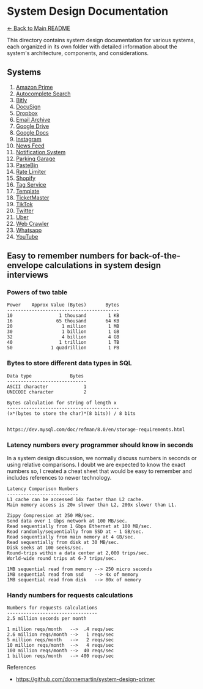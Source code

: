 # System Design Documentation

[← Back to Main README](../README.md)

This directory contains system design documentation for various systems, each organized in its own folder with detailed information about the system's architecture, components, and considerations.

## Systems

1. [Amazon Prime](amazon-prime/amazon-prime.md)
2. [Autocomplete Search](autocomplete-search/autocomplete-search.md)
3. [Bitly](bitly/bitly.md)
4. [DocuSign](docusign/docusign.md)
5. [Dropbox](dropbox/dropbox.md)
6. [Email Archive](email-archive/email-archive.md)
7. [Google Drive](google-drive/google-drive.md)
8. [Google Docs](google-docs/google-docs.md)
9. [Instagram](instagram/instagram.md)
10. [News Feed](news-feed/news-feed.md)
11. [Notification System](notification-system/notification-system.md)
12. [Parking Garage](parking-garage/parking-garage.md)
13. [PasteBin](pastebin/pastebin.md)
14. [Rate Limiter](rate-limiter/rate-limiter.md)
15. [Shopify](shopify/shopify.md)
16. [Tag Service](tag-service/tag-service.md)
17. [Template](template/template.md)
18. [TicketMaster](ticketmaster/ticketmaster.md)
19. [TikTok](tiktok/tiktok.md)
20. [Twitter](twitter/twitter.md)
21. [Uber](uber/uber.md)
22. [Web Crawler](webcrawler/webcrawler.md)
23. [Whatsapp](whatsapp/whatsapp.md)
24. [YouTube](youtube/youtube.md)

## Easy to remember numbers for back-of-the-envelope calculations in system design interviews

### Powers of two table

```text
Power    Approx Value (Bytes)       Bytes
-----------------------------------------
10                 1 thousand        1 KB
16                65 thousand       64 KB
20                  1 million        1 MB
30                  1 billion        1 GB
32                  4 billion        4 GB
40                 1 trillion        1 TB
50              1 quadrillion        1 PB
```

### Bytes to store different data types in SQL

```text
Data type              Bytes
-----------------------------
ASCII character             1
UNICODE character           2

Bytes calculation for string of length x
-----------------------------------------
(x*(bytes to store the char)*(8 bits)) / 8 bits


https://dev.mysql.com/doc/refman/8.0/en/storage-requirements.html
```

### Latency numbers every programmer should know in seconds

In a system design discussion, we normally discuss numbers in seconds or using relative comparisons.
I doubt we are expected to know the exact numbers so, I created a cheat sheet that would be easy to remember and includes references to newer technology.

```text
Latency Comparison Numbers
--------------------------
L1 cache can be accessed 14x faster than L2 cache.
Main memory access is 20x slower than L2, 200x slower than L1.

Zippy Compression at 250 MB/sec.
Send data over 1 Gbps network at 100 MB/sec.
Read sequentially from 1 Gbps Ethernet at 100 MB/sec.
Read randomly/sequentially from SSD at ~ 1 GB/sec.
Read sequentially from main memory at 4 GB/sec.
Read sequentially from disk at 30 MB/sec.
Disk seeks at 100 seeks/sec.
Round-trips within a data center at 2,000 trips/sec.
World-wide round trips at 6-7 trips/sec.

1MB sequential read from memory --> 250 micro seconds
1MB sequential read from ssd    --> 4x of memory
1MB sequential read from disk   --> 80x of memory
```

### Handy numbers for requests calculations

```text
Numbers for requests calculations
---------------------------------
2.5 million seconds per month

1 million reqs/month   -->  .4 reqs/sec
2.6 million reqs/month -->   1 reqs/sec
5 million reqs/month   -->   2 reqs/sec
10 million reqs/month  -->   4 reqs/sec
100 million reqs/month -->  40 reqs/sec
1 billion reqs/month   --> 400 reqs/sec
```

References

* https://github.com/donnemartin/system-design-primer
